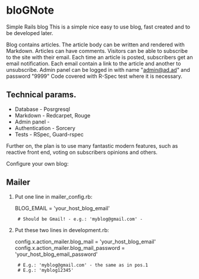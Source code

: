 # bloGNote
Simple Rails blog
This is a simple nice easy to use blog, fast created and to be developed later.

Blog contains articles.
The article body can be written and rendered with Markdown.
Articles can have comments.
Visitors can be able to subscribe to the site with their email.
Each time an article is posted, subscribers get an email notification.
Each email contain a link to the article and another to unsubscribe.
Admin panel can be logged in with name "admin@ad.ad" and password "9999"
Code covered with R-Spec test where it is necessary.


## Technical params.
- Database - Posrgresql
- Markdown - Redcarpet, Rouge
- Admin panel -
- Authentication - Sorcery
- Tests - RSpec, Guard-rspec

Further on, the plan is to use many fantastic modern features, such as reactive front end, voting on subscribers opinions and others.

Configure your own blog:

## Mailer
1. Put one line in mailer_config.rb:

   BLOG_EMAIL = 'your_host_blog_email'

        # Should be Gmail! - e.g.: 'myblog@gmail.com' -

2. Put these two lines in development.rb:

   config.x.action_mailer.blog_mail = 'your_host_blog_email'
   config.x.action_mailer.blog_mail_password = 'your_host_blog_email_password'

        # E.g.: 'myblog@gmail.com' - the same as in pos.1
        # E.g.: 'myblog12345'



